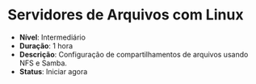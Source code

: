 # Servidores de Arquivos com Linux

- **Nível**: Intermediário
- **Duração**: 1 hora
- **Descrição**: Configuração de compartilhamentos de arquivos usando NFS e Samba.
- **Status**: Iniciar agora
